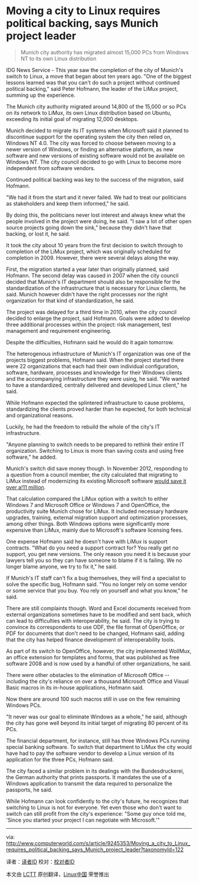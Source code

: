 Moving a city to Linux requires political backing, says Munich project leader
================================================================================
> Munich city authority has migrated almost 15,000 PCs from Windows NT to its own Linux distribution

IDG News Service - This year saw the completion of the city of Munich's switch to Linux, a move that began about ten years ago. "One of the biggest lessons learned was that you can't do such a project without continued political backing," said Peter Hofmann, the leader of the LiMux project, summing up the experience.

The Munich city authority migrated around 14,800 of the 15,000 or so PCs on its network to LiMux, its own Linux distribution based on Ubuntu, exceeding its initial goal of migrating 12,000 desktops.

Munich decided to migrate its IT systems when Microsoft said it planned to discontinue support for the operating system the city then relied on, Windows NT 4.0. The city was forced to choose between moving to a newer version of Windows, or finding an alternative platform, as new software and new versions of existing software would not be available on Windows NT. The city council decided to go with Linux to become more independent from software vendors.

Continued political backing was key to the success of the migration, said Hofmann.

"We had it from the start and it never failed. We had to treat our politicians as stakeholders and keep them informed," he said.

By doing this, the politicians never lost interest and always knew what the people involved in the project were doing, he said. "I saw a lot of other open source projects going down the sink," because they didn't have that backing, or lost it, he said.

It took the city about 10 years from the first decision to switch through to completion of the LiMux project, which was originally scheduled for completion in 2009. However, there were several delays along the way.

First, the migration started a year later than originally planned, said Hofmann. The second delay was caused in 2007 when the city council decided that Munich's IT department should also be responsible for the standardization of the infrastructure that is necessary for Linux clients, he said. Munich however didn't have the right processes nor the right organization for that kind of standardization, he said.

The project was delayed for a third time in 2010, when the city council decided to enlarge the project, said Hofmann. Goals were added to develop three additional processes within the project: risk management, test management and requirement engineering.

Despite the difficulties, Hofmann said he would do it again tomorrow.

The heterogenous infrastructure of Munich's IT organization was one of the projects biggest problems, Hofmann said. When the project started there were 22 organizations that each had their own individual configuration, software, hardware, processes and knowledge for their Windows clients and the accompanying infrastructure they were using, he said. "We wanted to have a standardized, centrally delivered and developed Linux client," he said.

While Hofmann expected the splintered infrastructure to cause problems, standardizing the clients proved harder than he expected, for both technical and organizational reasons.

Luckily, he had the freedom to rebuild the whole of the city's IT infrastructure.

"Anyone planning to switch needs to be prepared to rethink their entire IT organization. Switching to Linux is more than saving costs and using free software," he added.

Munich's switch did save money though. In November 2012, responding to a question from a council member, the city calculated that migrating to LiMux instead of modernizing its existing Microsoft software [would save it over a!11 million][1].

That calculation compared the LiMux option with a switch to either Windows 7 and Microsoft Office or Windows 7 and OpenOffice, the productivity suite Munich chose for LiMux. It included necessary hardware upgrades, training, external migration support and optimization processes, among other things. Both Windows options were significantly more expensive than LiMux, mainly due to Microsoft's software licensing fees.

One expense Hofmann said he doesn't have with LiMux is support contracts. "What do you need a support contract for? You really get no support, you get new versions. The only reason you need it is because your lawyers tell you so they can have someone to blame if it is failing. We no longer blame anyone, we try to fix it," he said.

If Munich's IT staff can't fix a bug themselves, they will find a specialist to solve the specific bug, Hofmann said. "You no longer rely on some vendor or some service that you buy. You rely on yourself and what you know," he said.

There are still complaints though. Word and Excel documents received from external organizations sometimes have to be modified and sent back, which can lead to difficulties with interoperability, he said. The city is trying to convince its correspondents to use ODF, the file format of OpenOffice, or PDF for documents that don't need to be changed, Hofmann said, adding that the city has helped finance development of interoperability tools.

As part of its switch to OpenOffice, however, the city implemented WollMux, an office extension for templates and forms, that was published as free software 2008 and is now used by a handful of other organizations, he said.

There were other obstacles to the elimination of Microsoft Office -- including the city's reliance on over a thousand Microsoft Office and Visual Basic macros in its in-house applications, Hofmann said.

Now there are around 100 such macros still in use on the few remaining Windows PCs.

"It never was our goal to eliminate Windows as a whole," he said, although the city has gone well beyond its initial target of migrating 80 percent of its PCs.

The financial department, for instance, still has three Windows PCs running special banking software. To switch that department to LiMux the city would have had to pay the software vendor to develop a Linux version of its application for the three PCs, Hofmann said.

The city faced a similar problem in its dealings with the Bundesdruckerei, the German authority that prints passports. It mandates the use of a Windows application to transmit the data required to personalize the passports, he said.

While Hofmann can look confidently to the city's future, he recognizes that switching to Linux is not for everyone. Yet even those who don't want to switch can still profit from the city's experience: "Some guy once told me, 'Since you started your project I can negotiate with Microsoft.'"

--------------------------------------------------------------------------------

via: http://www.computerworld.com/s/article/9245353/Moving_a_city_to_Linux_requires_political_backing_says_Munich_project_leader?taxonomyId=122

译者：[译者ID](https://github.com/译者ID) 校对：[校对者ID](https://github.com/校对者ID)

本文由 [LCTT](https://github.com/LCTT/TranslateProject) 原创翻译，[Linux中国](http://linux.cn/) 荣誉推出

[1]:http://www.itworld.com/operating-systems/321474/switching-linux-saves-munich-over-11-million